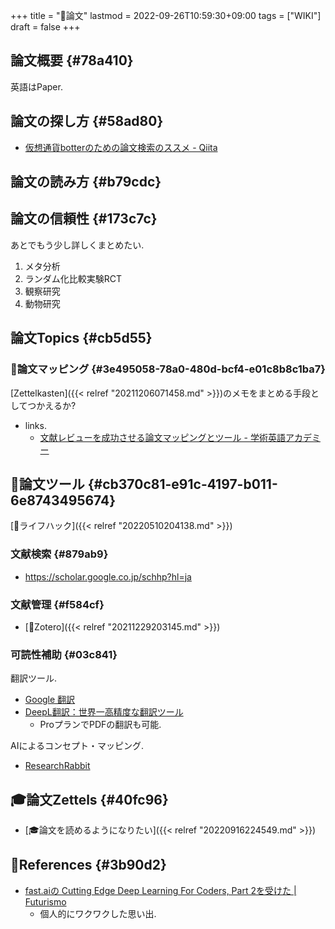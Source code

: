 +++
title = "📝論文"
lastmod = 2022-09-26T10:59:30+09:00
tags = ["WIKI"]
draft = false
+++

## 論文概要 {#78a410}

英語はPaper.


## 論文の探し方 {#58ad80}

-   [仮想通貨botterのための論文検索のススメ - Qiita](https://qiita.com/blog_UKI/items/c81df71ec79fba4eee6d)


## 論文の読み方 {#b79cdc}


## 論文の信頼性 {#173c7c}

あとでもう少し詳しくまとめたい.

1.  メタ分析
2.  ランダム化比較実験RCT
3.  観察研究
4.  動物研究


## 論文Topics {#cb5d55}


### 📝論文マッピング {#3e495058-78a0-480d-bcf4-e01c8b8c1ba7}

[Zettelkasten]({{< relref "20211206071458.md" >}})のメモをまとめる手段としてつかえるか?

-   links.
    -   [文献レビューを成功させる論文マッピングとツール - 学術英語アカデミー](https://www.enago.jp/academy/literature-mapping-tools/)


## 📝論文ツール {#cb370c81-e91c-4197-b011-6e8743495674}

[🔖ライフハック]({{< relref "20220510204138.md" >}})


### 文献検索 {#879ab9}

-   <https://scholar.google.co.jp/schhp?hl=ja>


### 文献管理 {#f584cf}

-   [📝Zotero]({{< relref "20211229203145.md" >}})


### 可読性補助 {#03c841}

翻訳ツール.

-   [Google 翻訳](https://translate.google.co.jp/?hl=ja)
-   [DeepL翻訳：世界一高精度な翻訳ツール](https://www.deepl.com/ja/translator?referrer=https%3A%2F%2Fwww.google.com%2F)
    -   ProプランでPDFの翻訳も可能.

AIによるコンセプト・マッピング.

-   [ResearchRabbit](https://www.researchrabbit.ai/)


## 🎓論文Zettels {#40fc96}

-   [🎓論文を読めるようになりたい]({{< relref "20220916224549.md" >}})


## 🔗References {#3b90d2}

-   [fast.aiの Cutting Edge Deep Learning For Coders, Part 2を受けた | Futurismo](https://futurismo.biz/archives/6721/#cutting-edge-)
    -   個人的にワクワクした思い出.
